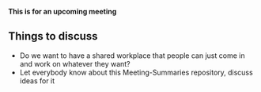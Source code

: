 **This is for an upcoming meeting**

## Things to discuss

* Do we want to have a shared workplace that people can just come in and work on whatever they want?
* Let everybody know about this Meeting-Summaries repository, discuss ideas for it
